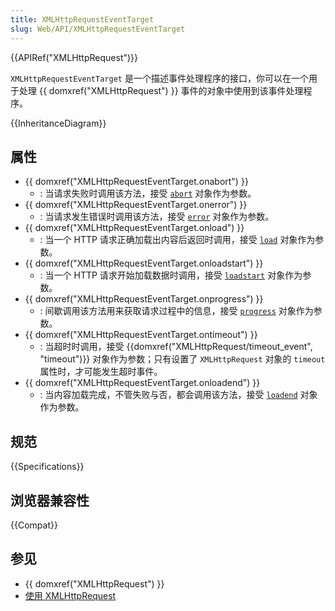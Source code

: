 ```yaml
---
title: XMLHttpRequestEventTarget
slug: Web/API/XMLHttpRequestEventTarget
---
```


{{APIRef("XMLHttpRequest")}}

`XMLHttpRequestEventTarget` 是一个描述事件处理程序的接口，你可以在一个用于处理 {{ domxref("XMLHttpRequest") }} 事件的对象中使用到该事件处理程序。

{{InheritanceDiagram}}

## 属性

- {{ domxref("XMLHttpRequestEventTarget.onabort") }}
  - : 当请求失败时调用该方法，接受 [`abort`](/zh-CN/docs/Web/API/HTMLMediaElement/abort_event) 对象作为参数。
- {{ domxref("XMLHttpRequestEventTarget.onerror") }}
  - : 当请求发生错误时调用该方法，接受 [`error`](/zh-CN/docs/Web/API/Element/error_event) 对象作为参数。
- {{ domxref("XMLHttpRequestEventTarget.onload") }}
  - : 当一个 HTTP 请求正确加载出内容后返回时调用，接受 [`load`](/zh-CN/docs/Web/API/Window/load_event) 对象作为参数。
- {{ domxref("XMLHttpRequestEventTarget.onloadstart") }}
  - : 当一个 HTTP 请求开始加载数据时调用，接受 [`loadstart`](/zh-CN/docs/Web/API/XMLHttpRequest/loadstart_event) 对象作为参数。
- {{ domxref("XMLHttpRequestEventTarget.onprogress") }}
  - : 间歇调用该方法用来获取请求过程中的信息，接受 [`progress`](/zh-CN/docs/Web/API/XMLHttpRequest/progress_event) 对象作为参数。
- {{ domxref("XMLHttpRequestEventTarget.ontimeout") }}
  - : 当超时时调用，接受 {{domxref("XMLHttpRequest/timeout_event", "timeout")}} 对象作为参数；只有设置了 `XMLHttpRequest` 对象的 `timeout` 属性时，才可能发生超时事件。
- {{ domxref("XMLHttpRequestEventTarget.onloadend") }}
  - : 当内容加载完成，不管失败与否，都会调用该方法，接受 [`loadend`](/zh-CN/docs/Web/API/XMLHttpRequest/loadend_event) 对象作为参数。

## 规范

{{Specifications}}

## 浏览器兼容性

{{Compat}}

## 参见

- {{ domxref("XMLHttpRequest") }}
- [使用 XMLHttpRequest](/zh-CN/docs/Web/API/XMLHttpRequest_API/Using_XMLHttpRequest)

